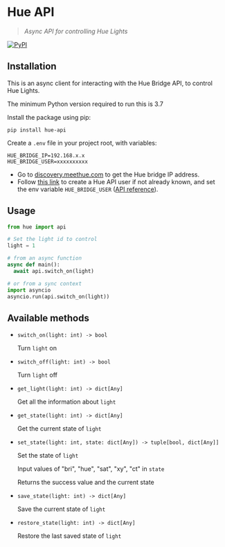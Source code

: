 # Hue API

> _Async API for controlling Hue Lights_

[![PyPI](https://img.shields.io/pypi/v/hue-api.svg)](https://pypi.org/project/hue-api/ "PyPI Package")

## Installation

This is an async client for interacting with the Hue Bridge API, to control Hue Lights.

The minimum Python version required to run this is 3.7

Install the package using pip:

```shell
pip install hue-api
```

Create a `.env` file in your project root, with variables:

```shell
HUE_BRIDGE_IP=192.168.x.x
HUE_BRIDGE_USER=xxxxxxxxxx
```

- Go to [discovery.meethue.com](https://discovery.meethue.com/) to get the Hue bridge IP address.
- Follow [this link](https://developers.meethue.com/develop/get-started-2/#so-lets-get-started) to create a Hue API user if not already known, and set the env variable `HUE_BRIDGE_USER` ([API reference](https://developers.meethue.com/develop/hue-api/7-configuration-api/#create-user)).

## Usage

```python
from hue import api

# Set the light id to control
light = 1

# from an async function
async def main():
  await api.switch_on(light)

# or from a sync context
import asyncio
asyncio.run(api.switch_on(light))
```

## Available methods

- `switch_on(light: int) -> bool`

  Turn `light` on

- `switch_off(light: int) -> bool`

  Turn `light` off

- `get_light(light: int) -> dict[Any]`

  Get all the information about `light`

- `get_state(light: int) -> dict[Any]`

  Get the current state of `light`

- `set_state(light: int, state: dict[Any]) -> tuple[bool, dict[Any]]`

  Set the state of `light`

  Input values of "bri", "hue", "sat", "xy", "ct" in `state`

  Returns the success value and the current state

- `save_state(light: int) -> dict[Any]`

  Save the current state of `light`

- `restore_state(light: int) -> dict[Any]`

  Restore the last saved state of `light`
